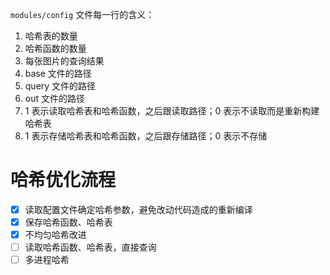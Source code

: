 `modules/config` 文件每一行的含义：

1. 哈希表的数量
2. 哈希函数的数量
3. 每张图片的查询结果
4. base 文件的路径
5. query 文件的路径
6. out 文件的路径
7. 1 表示读取哈希表和哈希函数，之后跟读取路径；0 表示不读取而是重新构建哈希表
8. 1 表示存储哈希表和哈希函数，之后跟存储路径；0 表示不存储

# 哈希优化流程

- [x] 读取配置文件确定哈希参数，避免改动代码造成的重新编译
- [x] 保存哈希函数、哈希表
- [x] 不均匀哈希改进
- [ ] 读取哈希函数、哈希表，直接查询
- [ ] 多进程哈希
